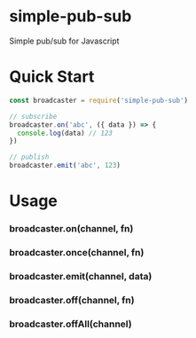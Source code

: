 # simple-pub-sub
Simple pub/sub for Javascript

# Quick Start

```js
const broadcaster = require('simple-pub-sub')

// subscribe
broadcaster.on('abc', ({ data }) => {
  console.log(data) // 123
})

// publish
broadcaster.emit('abc', 123)
```

# Usage

### broadcaster.on(channel, fn)

### broadcaster.once(channel, fn)

### broadcaster.emit(channel, data)

### broadcaster.off(channel, fn)

### broadcaster.offAll(channel)
